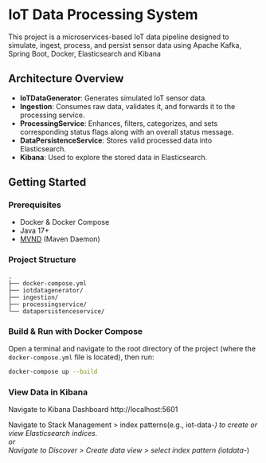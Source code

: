 # IoT Data Processing System

This project is a microservices-based IoT data pipeline designed to simulate, ingest, process, and persist sensor data using Apache Kafka, Spring Boot, Docker, Elasticsearch and Kibana

## Architecture Overview

- **IoTDataGenerator**: Generates simulated IoT sensor data.
- **Ingestion**: Consumes raw data, validates it, and forwards it to the processing service.
- **ProcessingService**: Enhances, filters, categorizes, and sets corresponding status flags along with an overall status message.
- **DataPersistenceService**: Stores valid processed data into Elasticsearch.
- **Kibana**: Used to explore the stored data in Elasticsearch.

## Getting Started

### Prerequisites

- Docker & Docker Compose
- Java 17+
- [MVND](https://github.com/apache/maven-mvnd) (Maven Daemon)

### Project Structure
```text
.
├── docker-compose.yml
├── iotdatagenerator/
├── ingestion/
├── processingservice/
└── datapersistenceservice/
```
### Build & Run with Docker Compose

Open a terminal and navigate to the root directory of the project (where the `docker-compose.yml` file is located), then run:

```bash
docker-compose up --build
```
### View Data in Kibana
Navigate to Kibana Dashboard http://localhost:5601

Navigate to Stack Management > index patterns(e.g., iot-data-*) to
create or view Elasticsearch indices.<br/> 
or<br/>
Navigate to Discover > Create data view > select index pattern (iotdata-*)



